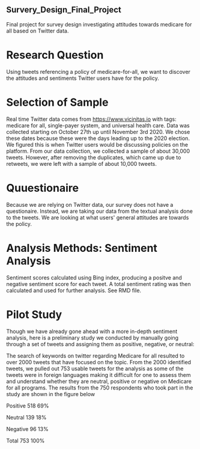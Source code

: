 ## Survery_Design_Final_Project
Final project for survey design investigating attitudes towards medicare for all based on Twitter data. 

# Research Question
Using tweets referencing a policy of medicare-for-all, we want to discover the attitudes and sentiments Twitter users have for the policy.

# Selection of Sample 
Real time Twitter data comes from https://www.vicinitas.io with tags: medicare for all, single-payer system, and universal health care. Data was collected starting on October 27th up until November 3rd 2020. We chose these dates because these were the days leading up to the 2020 election. We figured this is when Twitter users would be discussing policies on the platform. From our data collection, we collected a sample of about 30,000 tweets. However, after removing the duplicates, which came up due to retweets, we were left with a sample of about 10,000 tweets.

# Quuestionaire
Because we are relying on Twitter data, our survey does not have a questionaire. Instead, we are taking our data from the textual analysis done to the tweets. We are looking at what users' general attitudes are towards the policy.

# Analysis Methods: Sentiment Analysis
Sentiment scores calculated using Bing index, producing a positve and negative sentiment score for each tweet. A total sentiment rating was then calculated and used for further analysis. See RMD file.

# Pilot Study
Though we have already gone ahead with a more in-depth sentiment analysis, here is a preliminary study we conducted by manually going through a set of tweets and assigning them as positive, negative, or neutral:

The search of keywords on twitter regarding Medicare for all resulted to over 2000 tweets that have focused on the topic. From the 2000 identified tweets, we pulled out 753 usable tweets for the analysis as some of the tweets were in foreign languages making it difficult for one to assess them and understand whether they are neutral, positive or negative on Medicare for all programs. The results from the 750 respondents who took part in the study are shown in the figure below

Positive 518 69%

Neutral  139 18%

Negative  96 13%

Total    753 100%

